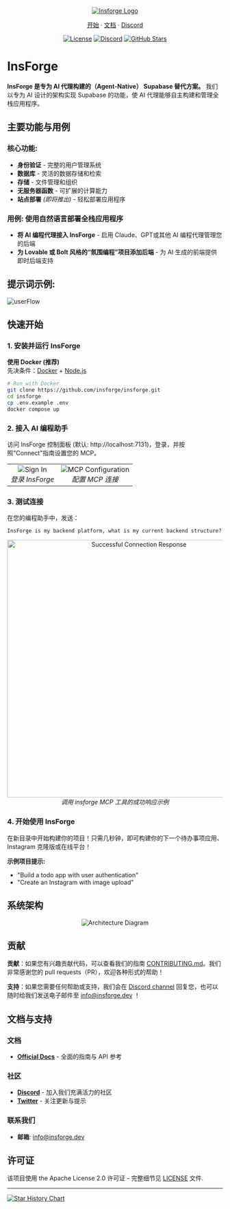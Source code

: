 <div align="center">
  <a href="https://insforge.dev">
    <img src="assets/banner.png" alt="Insforge Logo">
  </a>
  
</div>
<p align="center">
   <a href="#快速开始">开始</a> · 
   <a href="https://docs.insforge.dev/introduction">文档</a> · 
   <a href="https://discord.com/invite/MPxwj5xVvW">Discord</a>
</p>
<p align="center">
   <a href="https://opensource.org/licenses/Apache-2.0"><img src="https://img.shields.io/badge/License-Apache%202.0-blue.svg" alt="License"></a>
   <a href="https://discord.com/invite/MPxwj5xVvW"><img src="https://img.shields.io/badge/Discord-Join%20Community-7289DA?logo=discord&logoColor=white" alt="Discord"></a>
   <a href="https://github.com/InsForge/insforge/stargazers"><img src="https://img.shields.io/github/stars/InsForge/insforge?style=social" alt="GitHub Stars"></a>
</p>

# InsForge

**InsForge 是专为 AI 代理构建的（Agent-Native） Supabase 替代方案。** 我们以专为 AI 设计的架构实现 Supabase 的功能，使 AI 代理能够自主构建和管理全栈应用程序。
## 主要功能与用例

### 核心功能:
- **身份验证** - 完整的用户管理系统
- **数据库** - 灵活的数据存储和检索
- **存储** - 文件管理和组织
- **无服务器函数** - 可扩展的计算能力
- **站点部署** *(即将推出)* - 轻松部署应用程序

### 用例: 使用自然语言部署全栈应用程序
- **将 AI 编程代理接入 InsForge** - 启用 Claude、GPT或其他 AI 编程代理管理您的后端
- **为 Lovable 或 Bolt 风格的“氛围编程”项目添加后端** - 为 AI 生成的前端提供即时后端支持

## 提示词示例:

<td align="center">
  <img src="assets/userflow.png" alt="userFlow">
  <br>
</td>

## 快速开始

### 1. 安装并运行 InsForge

**使用 Docker (推荐)**  
先决条件：[Docker](https://www.docker.com/) + [Node.js](https://nodejs.org/)

```bash
# Run with Docker
git clone https://github.com/insforge/insforge.git
cd insforge
cp .env.example .env
docker compose up
```

### 2. 接入 AI 编程助手

访问 InsForge 控制面板 (默认: http://localhost:7131)，登录，并按照"Connect"指南设置您的 MCP。

<div align="center">
  <table>
    <tr>
      <td align="center">
        <img src="assets/signin.png" alt="Sign In">
        <br>
        <em>登录 InsForge</em>
      </td>
      <td align="center">
        <img src="assets/mcpInstallv2.png" alt="MCP Configuration">
        <br>
        <em>配置 MCP 连接</em>
      </td>
    </tr>
  </table>
</div>

### 3. 测试连接

在您的编程助手中，发送：
```
InsForge is my backend platform, what is my current backend structure?
```

<div align="center">
  <img src="assets/sampleResponse.png" alt="Successful Connection Response" width="600">
  <br>
  <em>调用 insforge MCP 工具的成功响应示例</em>
</div>

### 4. 开始使用 InsForge

在新目录中开始构建你的项目！只需几秒钟，即可构建你的下一个待办事项应用、Instagram 克隆版或在线平台！

**示例项目提示:**
- "Build a todo app with user authentication"
- "Create an Instagram with image upload"

## 系统架构


<div align="center">
  <img src="assets/archDiagram.png" alt="Architecture Diagram">
  <br>
</div>



## 贡献

**贡献**：如果您有兴趣贡献代码，可以查看我们的指南 [CONTRIBUTING.md](CONTRIBUTING.md)。我们非常感谢您的 pull requests（PR），欢迎各种形式的帮助！

**支持**：如果您需要任何帮助或支持，我们会在 [Discord channel](https://discord.com/invite/MPxwj5xVvW) 回复您，也可以随时给我们发送电子邮件至 [info@insforge.dev](mailto:info@insforge.dev) ！


## 文档与支持

### 文档
- **[Official Docs](https://docs.insforge.dev/introduction)** - 全面的指南与 API 参考

### 社区
- **[Discord](https://discord.com/invite/MPxwj5xVvW)** - 加入我们充满活力的社区
- **[Twitter](https://x.com/InsForge_dev)** - 关注更新与提示

### 联系我们
- **邮箱**: info@insforge.dev

## 许可证

该项目使用 the Apache License 2.0 许可证 - 完整细节见 [LICENSE](LICENSE) 文件.

---

[![Star History Chart](https://api.star-history.com/svg?repos=InsForge/insforge&type=Date)](https://www.star-history.com/#InsForge/insforge&Date)
